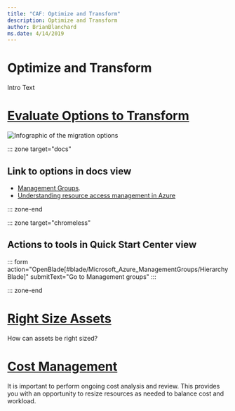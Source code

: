 ```yaml
---
title: "CAF: Optimize and Transform"
description: Optimize and Transform
author: BrianBlanchard
ms.date: 4/14/2019
---
```


# Optimize and Transform

Intro Text

# [Evaluate Options to Transform](#tab/options)

![Infographic of the migration options](../../../_images/migration/migration-options.png)

::: zone target="docs"

## Link to options in docs view

- [Management Groups](https://portal.azure.com/#blade/Microsoft_Azure_ManagementGroups/HierarchyBlade).
- [Understanding resource access management in Azure](/azure/architecture/cloud-adoption-guide/adoption-intro/azure-resource-access)

::: zone-end

::: zone target="chromeless"

## Actions to tools in Quick Start Center view

::: form action="OpenBlade[#blade/Microsoft_Azure_ManagementGroups/HierarchyBlade]" submitText="Go to Management groups" :::

::: zone-end

# [Right Size Assets](#tab/optimize)

How can assets be right sized?

# [Cost Management](#tab/ManageCost)

It is important to perform ongoing cost analysis and review. This provides you with an opportunity to resize resources as needed to balance cost and workload.

